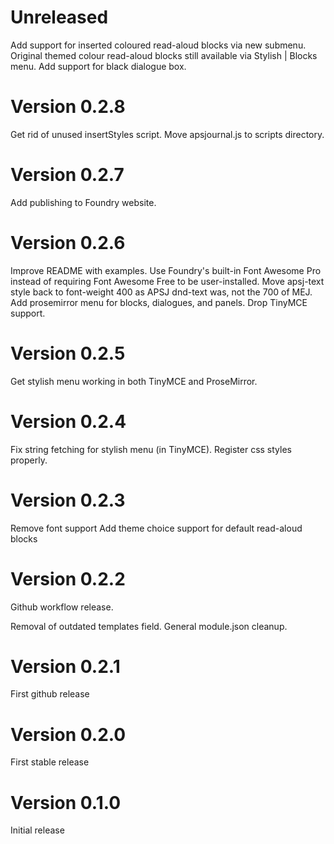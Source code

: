 # Unreleased

Add support for inserted coloured read-aloud blocks via new submenu.
Original themed colour read-aloud blocks still available via Stylish | Blocks menu.
Add support for black dialogue box.

# Version 0.2.8

Get rid of unused insertStyles script.
Move apsjournal.js to scripts directory.

# Version 0.2.7

Add publishing to Foundry website.

# Version 0.2.6

Improve README with examples.
Use Foundry's built-in Font Awesome Pro instead of requiring Font Awesome Free to be user-installed.
Move apsj-text style back to font-weight 400 as APSJ dnd-text was, not the 700 of MEJ.
Add prosemirror menu for blocks, dialogues, and panels.
Drop TinyMCE support.

# Version 0.2.5

Get stylish menu working in both TinyMCE and ProseMirror.

# Version 0.2.4

Fix string fetching for stylish menu (in TinyMCE).
Register css styles properly.

# Version 0.2.3

Remove font support
Add theme choice support for default read-aloud blocks

# Version 0.2.2

Github workflow release.

Removal of outdated templates field. General module.json cleanup.

# Version 0.2.1

First github release

# Version 0.2.0

First stable release

# Version 0.1.0

Initial release

